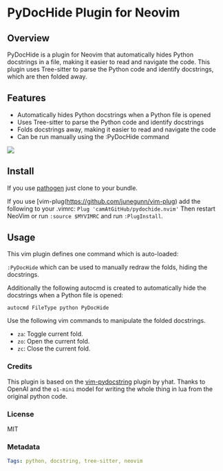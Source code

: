 # PyDocHide Plugin for Neovim

## Overview
PyDocHide is a plugin for Neovim that automatically hides Python docstrings in a file, making it easier to read and navigate the code. This plugin uses Tree-sitter to parse the Python code and identify docstrings, which are then folded away.

## Features
- Automatically hides Python docstrings when a Python file is opened
- Uses Tree-sitter to parse the Python code and identify docstrings
- Folds docstrings away, making it easier to read and navigate the code
- Can be run manually using the :PyDocHide command

![](./example.png)

## Install

If you use [pathogen](https://github.com/tpope/vim-pathogen) just clone to your bundle.  

If you use [vim-plug(https://github.com/junegunn/vim-plug) add the following to your .vimrc:
`Plug 'camAtGitHub/pydochide.nvim'`
Then restart NeoVim or run `:source $MYVIMRC` and run `:PlugInstall`.

## Usage

This vim plugin defines one command which is auto-loaded:

`:PyDocHide` which can be used to manually redraw the folds, hiding the docstrings.

Additionally the following autocmd is created to automatically hide the docstrings when a Python file is opened:
```vim
autocmd FileType python PyDocHide
```
Use the following vim commands to manipulate the folded docstrings.

* `za`: Toggle current fold.
* `zo`: Open the current fold.
* `zc`: Close the current fold.


### Credits
This plugin is based on the [vim-pydocstring](https://github.com/yhat/vim-docstring) plugin by yhat.
Thanks to OpenAI and the `o1-mini` model for writing the whole thing in lua from the original python code.

### License
MIT

### Metadata
```yaml
Tags: python, docstring, tree-sitter, neovim
```
